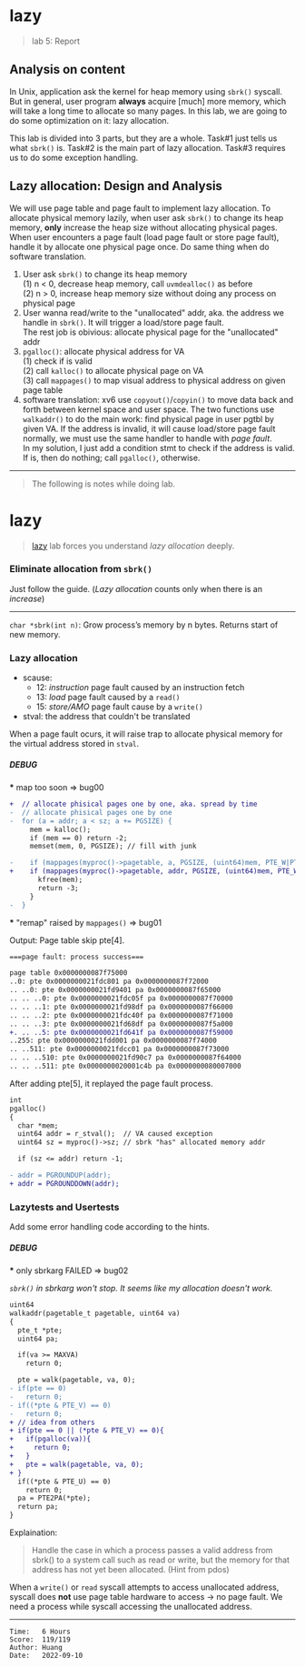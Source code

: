 # lazy

> lab 5: Report

## Analysis on content

In Unix, application ask the kernel for heap memory using `sbrk()` syscall. But
in general, user program **always** acquire \[much] more memory, which will take
a long time to allocate so many pages. In this lab, we are going to do some
optimization on it: lazy allocation.

This lab is divided into 3 parts, but they are a whole. Task#1 just tells us
what `sbrk()` is. Task#2 is the main part of lazy allocation. Task#3 requires
us to do some exception handling.

## Lazy allocation: Design and Analysis

We will use page table and page fault to implement lazy allocation. To allocate
physical memory lazily, when user ask `sbrk()` to change its heap memory,
**only** increase the heap size without allocating physical pages. When user
encounters a page fault (load page fault or store page fault), handle it by
allocate one physical page once. Do same thing when do software translation.

1. User ask `sbrk()` to change its heap memory<br/>
   (1) n < 0, decrease heap memory, call `uvmdealloc()` as before<br/>
   (2) n > 0, increase heap memory size without doing any process on physical
       page
2. User wanna read/write to the "unallocated" addr, aka. the address we handle
   in `sbrk()`. It will trigger a load/store page fault.<br/>
   The rest job is obivious: allocate physical page for the "unallocated" addr
3. `pgalloc()`: allocate physical address for VA<br/>
   (1) check if is valid<br/>
   (2) call `kalloc()` to allocate physical page on VA<br/>
   (3) call `mappages()` to map visual address to physical address on given
       page table
4. software translation: xv6 use `copyout()`/`copyin()` to move data back and
forth between kernel space and user space. The two functions use `walkaddr()` to
do the main work: find physical page in user pgtbl by given VA. If the address
is invalid, it will cause load/store page fault normally, we must use the same
handler to handle with *page fault*.<br/>
   In my solution, I just add a condition stmt to check if the address is valid.
   If is, then do nothing; call `pgalloc()`, otherwise.

---

> The following is notes while doing lab.

# lazy

> [lazy](https://pdos.csail.mit.edu/6.S081/2020/labs/lazy.html) lab forces you
> understand *lazy allocation* deeply.

### Eliminate allocation from `sbrk()`

Just follow the guide. (*Lazy allocation* counts only when there is an *increase*)

---

`char *sbrk(int n)`: Grow process’s memory by n bytes. Returns start of new memory.

### Lazy allocation

* scause:
  * 12: *instruction* page fault caused by an instruction fetch
  * 13: *load* page fault caused by a `read()`
  * 15: *store/AMO* page fault cause by a `write()`
* stval: the address that couldn't be translated

When a page fault ocurs, it will raise trap to allocate physical memory for the
virtual address stored in `stval`.

##### DEBUG

<b>*</b> map too soon => bug00

```diff
+  // allocate phisical pages one by one, aka. spread by time
-  // allocate phisical pages one by one
-  for (a = addr; a < sz; a += PGSIZE) {
     mem = kalloc();
     if (mem == 0) return -2;
     memset(mem, 0, PGSIZE); // fill with junk

-    if (mappages(myproc()->pagetable, a, PGSIZE, (uint64)mem, PTE_W|PTE_X|PTE_R|PTE_U) != 0) {
+    if (mappages(myproc()->pagetable, addr, PGSIZE, (uint64)mem, PTE_W|PTE_X|PTE_R|PTE_U) != 0) {
       kfree(mem);
       return -3;
     }
-  }
```

<b>*</b> "remap" raised by `mappages()` => bug01

Output: Page table skip pte[4].
```diff
===page fault: process success===

page table 0x0000000087f75000
..0: pte 0x0000000021fdc801 pa 0x0000000087f72000
.. ..0: pte 0x0000000021fd9401 pa 0x0000000087f65000
.. .. ..0: pte 0x0000000021fdc05f pa 0x0000000087f70000
.. .. ..1: pte 0x0000000021fd98df pa 0x0000000087f66000
.. .. ..2: pte 0x0000000021fdc40f pa 0x0000000087f71000
.. .. ..3: pte 0x0000000021fd68df pa 0x0000000087f5a000
+. .. ..5: pte 0x0000000021fd641f pa 0x0000000087f59000
..255: pte 0x0000000021fdd001 pa 0x0000000087f74000
.. ..511: pte 0x0000000021fdcc01 pa 0x0000000087f73000
.. .. ..510: pte 0x0000000021fd90c7 pa 0x0000000087f64000
.. .. ..511: pte 0x0000000020001c4b pa 0x0000000080007000
```

After adding pte[5], it replayed the page fault process.

```diff
int
pgalloc()
{
  char *mem;
  uint64 addr = r_stval();  // VA caused exception
  uint64 sz = myproc()->sz; // sbrk "has" allocated memory addr

  if (sz <= addr) return -1;

- addr = PGROUNDUP(addr);
+ addr = PGROUNDDOWN(addr);
```

### Lazytests and Usertests

Add some error handling code according to the hints.

##### DEBUG

<b>*</b> only sbrkarg FAILED => bug02

<i>`sbrk()` in sbrkarg won't stop. It seems like my allocation doesn't work.</i>

```diff
uint64
walkaddr(pagetable_t pagetable, uint64 va)
{
  pte_t *pte;
  uint64 pa;

  if(va >= MAXVA)
    return 0;

  pte = walk(pagetable, va, 0);
- if(pte == 0)
-   return 0;
- if((*pte & PTE_V) == 0)
-   return 0;
+ // idea from others
+ if(pte == 0 || (*pte & PTE_V) == 0){
+   if(pgalloc(va)){
+     return 0;
+   }
+   pte = walk(pagetable, va, 0);
+ }
  if((*pte & PTE_U) == 0)
    return 0;
  pa = PTE2PA(*pte);
  return pa;
}
```

Explaination:

> Handle the case in which a process passes a valid address from sbrk() to a
> system call such as read or write, but the memory for that address has not yet
> been allocated. (Hint from pdos)

When a `write()` or `read` syscall attempts to access unallocated address,
syscall does **not** use page table hardware to access -> no page fault.
We need a process while syscall accessing the unallocated address.

---

```
Time:   6 Hours
Score:  119/119
Author: Huang
Date:   2022-09-10
```
